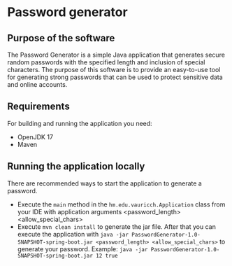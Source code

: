 # Password generator

## Purpose of the software
The Password Generator is a simple Java application that generates secure random passwords with the specified length and inclusion of special characters. The purpose of this software is to provide an easy-to-use tool for generating strong passwords that can be used to protect sensitive data and online accounts.

## Requirements
For building and running the application you need:
- OpenJDK 17
- Maven

## Running the application locally
There are recommended ways to start the application to generate a password.
- Execute the `main` method in the `hm.edu.vauricch.Application` class from your IDE with application arguments <password_length> <allow_special_chars>
- Execute `mvn clean install` to generate the jar file. After that you can execute the application  with `java -jar PasswordGenerator-1.0-SNAPSHOT-spring-boot.jar <password_length> <allow_special_chars>` to generate your password. Example: `java -jar PasswordGenerator-1.0-SNAPSHOT-spring-boot.jar 12 true`